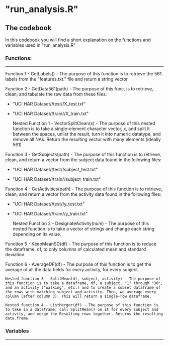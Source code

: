 # "run_analysis.R"
The codebook
---
In this codebook you will find a short explanation on the functions and variables used in "run_analysis.R"

### Functions:
---

Function 1 - GetLabels() - The purpose of this function is to retrieve the 561 labels from the "features.txt." file and return a string vector

Function 2 - GetData561(path) - The purpose of this func. is to retrieve, clean, and tabulate the raw data from these files:

* "UCI HAR Dataset//test//X_test.txt"

* "UCI HAR Dataset//train//X_train.txt"

	Nested Function 1 - VectorSplitClean(x) - The purpose of this nested function is to take a single-element character vector, x, and split it between the spaces, unlist the result, turn it into numeric datatype, and remove all NAs. Return the resulting vector with many elements (ideally 561)

Function 3 - GetSubjects(path) - The purpose of this function is to retrieve, clean, and return a vector from the subject data found in the following files:

* "UCI HAR Dataset//test//subject_test.txt"

* "UCI HAR Dataset//train//subject_train.txt"

Function 4 - GetActivities(path) - The purpose of this function is to retrieve, clean, and return a vector from the activity data found in the following files:

* "UCI HAR Dataset//test//y_test.txt"

* "UCI HAR Dataset//train//y_train.txt"
	
	Nested Function 2 - DesignateActivity(num) - The purpose of this nested function is to take a vector of strings and change each string depending on its value.

Function 5 - KeepMeanSD(df) - The purpose of this function is to reduce the dataframe, df, to only columns of calculated mean and standard deviation.

Function 6 - AverageDF(df) - The purpose of this function is to get the average of all the data fields for every activity, for every subject.

	Nested function 3 - SplitMean(df, subject, activity) - The purpose of this function is to take a dataframe, df, a subject, "1" through "30", and an activity ("walking", etc.) and to create a subset dataframe of the rows with matching subject and activity. Then, we average every column (after column 3). This will return a single-row dataframe.
	
	Nested function 4 - ListMerger(df) - The purpose of this function is to take in a dataframe, call SplitMean() on it for every subject and activity, and merge the Resulting rows together. Returns the resulting data.frame.

### Variables
---
